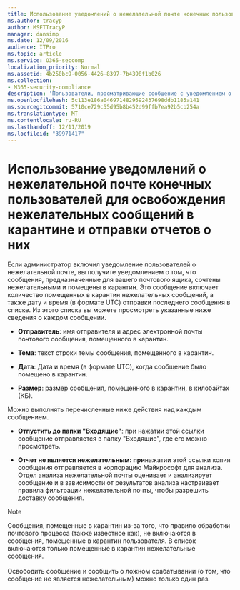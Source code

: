 ```yaml
---
title: Использование уведомлений о нежелательной почте конечных пользователей для освобождения нежелательных сообщений в карантине и отправки отчетов о них
ms.author: tracyp
author: MSFTTracyP
manager: dansimp
ms.date: 12/09/2016
audience: ITPro
ms.topic: article
ms.service: O365-seccomp
localization_priority: Normal
ms.assetid: 4b250bc9-0056-4426-8397-7b4398f1b026
ms.collection:
- M365-security-compliance
description: 'Пользователи, просматривающие сообщение с уведомлением о нежелательной почте от администратора о том, что почтовые сообщения помещены в карантин, могут выполнять эти действия с сообщениями. '
ms.openlocfilehash: 5c113e186a0469714829592437698ddb1185a141
ms.sourcegitcommit: 5710ce729c55d95b8b452d99ffb7ea92b5cb254a
ms.translationtype: MT
ms.contentlocale: ru-RU
ms.lasthandoff: 12/11/2019
ms.locfileid: "39971417"
---
```

# <a name="use-end-user-spam-notifications-to-release-and-report-spam-quarantined-messages"></a>Использование уведомлений о нежелательной почте конечных пользователей для освобождения нежелательных сообщений в карантине и отправки отчетов о них

Если администратор включил уведомление пользователей о нежелательной почте, вы получите уведомлением о том, что сообщения, предназначенные для вашего почтового ящика, сочтены нежелательными и помещены в карантин. Это сообщение включает количество помещенных в карантин нежелательных сообщений, а также дату и время (в формате UTC) отправки последнего сообщения в списке. Из этого списка вы можете просмотреть указанные ниже сведения о каждом сообщении.

- **Отправитель**: имя отправителя и адрес электронной почты почтового сообщения, помещенного в карантин.

- **Тема**: текст строки темы сообщения, помещенного в карантин.

- **Дата**: Дата и время (в формате UTC), когда сообщение было помещено в карантин.

- **Размер**: размер сообщения, помещенного в карантин, в килобайтах (КБ).

Можно выполнять перечисленные ниже действия над каждым сообщением.

- **Отпустить до папки "Входящие"**: при нажатии этой ссылки сообщение отправляется в папку "Входящие", где его можно просмотреть.

- **Отчет не является нежелательным: при**нажатии этой ссылки копия сообщения отправляется в корпорацию Майкрософт для анализа. Отдел анализа нежелательной почты оценивает и анализирует сообщение и в зависимости от результатов анализа настраивает правила фильтрации нежелательной почты, чтобы разрешить доставку сообщения.

> [!NOTE]
> Сообщения, помещенные в карантин из-за того, что правило обработки почтового процесса (также известное как), не включаются в сообщения, помещенные в карантин пользователя. В список включаются только помещенные в карантин нежелательные сообщения. <br/><br/>  Освободить сообщение и сообщить о ложном срабатывании (о том, что сообщение не является нежелательным) можно только один раз.
